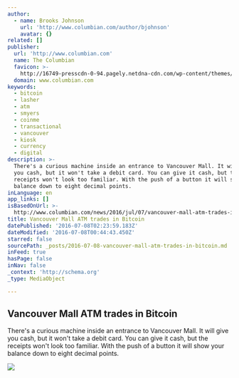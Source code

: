 ```yaml
---
author:
  - name: Brooks Johnson
    url: 'http://www.columbian.com/author/bjohnson'
    avatar: {}
related: []
publisher:
  url: 'http://www.columbian.com'
  name: The Columbian
  favicon: >-
    http://16749-presscdn-0-94.pagely.netdna-cdn.com/wp-content/themes/columbian/static/img/favicon.ico
  domain: www.columbian.com
keywords:
  - bitcoin
  - lasher
  - atm
  - smyers
  - coinme
  - transactional
  - vancouver
  - kiosk
  - currency
  - digital
description: >-
  There's a curious machine inside an entrance to Vancouver Mall. It will give
  you cash, but it won't take a debit card. You can give it cash, but the
  receipts won't look too familiar. With the push of a button it will show your
  balance down to eight decimal points.
inLanguage: en
app_links: []
isBasedOnUrl: >-
  http://www.columbian.com/news/2016/jul/07/vancouver-mall-atm-trades-in-bitcoin/
title: Vancouver Mall ATM trades in Bitcoin
datePublished: '2016-07-08T02:23:59.183Z'
dateModified: '2016-07-08T00:44:43.450Z'
starred: false
sourcePath: _posts/2016-07-08-vancouver-mall-atm-trades-in-bitcoin.md
inFeed: true
hasPage: false
inNav: false
_context: 'http://schema.org'
_type: MediaObject

---
```

<article style=""><h1>Vancouver Mall ATM trades in Bitcoin</h1><p>There's a curious machine inside an entrance to Vancouver Mall. It will give you cash, but it won't take a debit card. You can give it cash, but the receipts won't look too familiar. With the push of a button it will show your balance down to eight decimal points.</p><img src="http://16749-presscdn-0-94.pagely.netdna-cdn.com/wp-content/uploads/2016/07/327861-bitcoin-670x0-c-default.jpg" /></article>